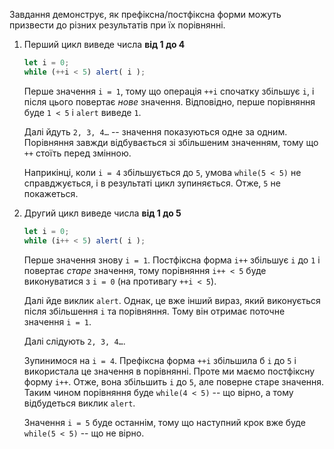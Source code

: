 Завдання демонструє, як префіксна/постфіксна форми можуть призвести до різних результатів при їх порівнянні.

1. Перший цикл виведе числа **від 1 до 4**

    ```js run
    let i = 0;
    while (++i < 5) alert( i );
    ```

    Перше значення `i = 1`, тому що операція `++i` спочатку збільшує `i`, і після цього повертає *нове* значення. Відповідно, перше порівняння буде `1 < 5` і `alert` виведе `1`.

    Далі йдуть `2, 3, 4…` -- значення показуються одне за одним. Порівняння завжди відбувається зі збільшеним значенням, тому що `++` стоїть перед змінною.

    Наприкінці, коли `i = 4` збільшується до `5`, умова `while(5 < 5)` не справджується, і в результаті цикл зупиняється. Отже, `5` не покажеться.
2. Другий цикл виведе числа **від 1 до 5**

    ```js run
    let i = 0;
    while (i++ < 5) alert( i );
    ```

    Перше значення знову `i = 1`. Постфіксна форма `i++` збільшує `i` до `1` і повертає *старе* значення, тому порівняння `i++ < 5` буде виконуватися з `i = 0` (на противагу `++i < 5`).

    Далі йде виклик `alert`. Однак, це вже інший вираз, який виконується після збільшення `i` та порівняння. Тому він отримає поточне значення `i = 1`.

    Далі слідують `2, 3, 4…`.

    Зупинимося на `i = 4`. Префіксна форма `++i` збільшила б `i` до `5` і використала це значення в порівнянні. Проте ми маємо постфіксну форму `i++`. Отже, вона збільшить `i` до `5`, але поверне старе значення. Таким чином порівняння буде `while(4 < 5)` -- що вірно, а тому відбудеться виклик `alert`.

    Значення `i = 5` буде останнім, тому що наступний крок вже буде `while(5 < 5)` -- що не вірно.
